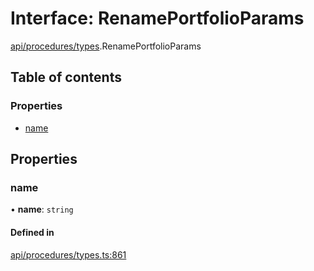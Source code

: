# Interface: RenamePortfolioParams

[api/procedures/types](../wiki/api.procedures.types).RenamePortfolioParams

## Table of contents

### Properties

- [name](../wiki/api.procedures.types.RenamePortfolioParams#name)

## Properties

### name

• **name**: `string`

#### Defined in

[api/procedures/types.ts:861](https://github.com/PolymeshAssociation/polymesh-sdk/blob/339b7503/src/api/procedures/types.ts#L861)
